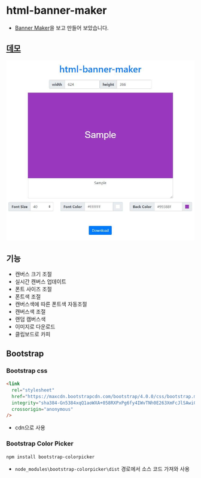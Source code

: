 # html-banner-maker

- [Banner Maker](https://banner.godori.dev/)을 보고 만들어 보았습니다.

## [데모](https://chinsun9.github.io/html-banner-maker/)

[![데모](readmeRes/preview.jpg)](https://chinsun9.github.io/html-banner-maker/)

## 기능

- 캔버스 크기 조절
- 실시간 캔버스 업데이트
- 폰트 사이즈 조절
- 폰트색 조절
- 캔버스색에 따른 폰트색 자동조절
- 캔버스색 조절
- 랜덤 캠버스색
- 이미지로 다운로드
- 클립보드로 카피

## Bootstrap

### Bootstrap css

```html index.html
<link
  rel="stylesheet"
  href="https://maxcdn.bootstrapcdn.com/bootstrap/4.0.0/css/bootstrap.min.css"
  integrity="sha384-Gn5384xqQ1aoWXA+058RXPxPg6fy4IWvTNh0E263XmFcJlSAwiGgFAW/dAiS6JXm"
  crossorigin="anonymous"
/>
```

- cdn으로 사용

### Bootstrap Color Picker

```
npm install bootstrap-colorpicker
```

- `node_modules\bootstrap-colorpicker\dist` 경로에서 소스 코드 가져와 사용
